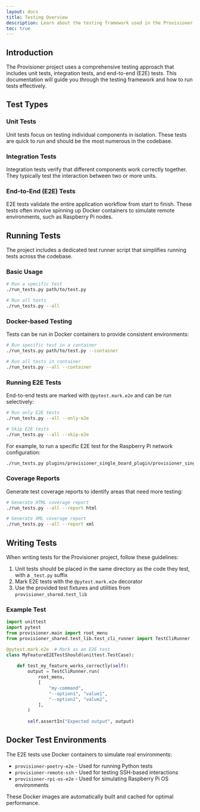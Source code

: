 ```yaml
---
layout: docs
title: Testing Overview
description: Learn about the testing framework used in the Provisioner project.
toc: true
---
```


## Introduction

The Provisioner project uses a comprehensive testing approach that includes unit tests, integration tests, and end-to-end (E2E) tests. This documentation will guide you through the testing framework and how to run tests effectively.

## Test Types

### Unit Tests

Unit tests focus on testing individual components in isolation. These tests are quick to run and should be the most numerous in the codebase.

### Integration Tests

Integration tests verify that different components work correctly together. They typically test the interaction between two or more units.

### End-to-End (E2E) Tests

E2E tests validate the entire application workflow from start to finish. These tests often involve spinning up Docker containers to simulate remote environments, such as Raspberry Pi nodes.

## Running Tests

The project includes a dedicated test runner script that simplifies running tests across the codebase.

### Basic Usage

```bash
# Run a specific test
./run_tests.py path/to/test.py

# Run all tests
./run_tests.py --all
```

### Docker-based Testing

Tests can be run in Docker containers to provide consistent environments:

```bash
# Run specific test in a container
./run_tests.py path/to/test.py --container

# Run all tests in container
./run_tests.py --all --container
```

### Running E2E Tests

End-to-end tests are marked with `@pytest.mark.e2e` and can be run selectively:

```bash
# Run only E2E tests
./run_tests.py --all --only-e2e

# Skip E2E tests
./run_tests.py --all --skip-e2e
```

For example, to run a specific E2E test for the Raspberry Pi network configuration:

```bash
./run_tests.py plugins/provisioner_single_board_plugin/provisioner_single_board_plugin/src/raspberry_pi/node/network_cmd_e2e_test.py
```

### Coverage Reports

Generate test coverage reports to identify areas that need more testing:

```bash
# Generate HTML coverage report
./run_tests.py --all --report html

# Generate XML coverage report
./run_tests.py --all --report xml
```

## Writing Tests

When writing tests for the Provisioner project, follow these guidelines:

1. Unit tests should be placed in the same directory as the code they test, with a `_test.py` suffix
2. Mark E2E tests with the `@pytest.mark.e2e` decorator
3. Use the provided test fixtures and utilities from `provisioner_shared.test_lib`

### Example Test

```python
import unittest
import pytest
from provisioner.main import root_menu
from provisioner_shared.test_lib.test_cli_runner import TestCliRunner

@pytest.mark.e2e  # Mark as an E2E test
class MyFeatureE2ETestShould(unittest.TestCase):
    
    def test_my_feature_works_correctly(self):
        output = TestCliRunner.run(
            root_menu,
            [
                "my-command",
                "--option1", "value1",
                "--option2", "value2",
            ],
        )
        
        self.assertIn("Expected output", output)
```

## Docker Test Environments

The E2E tests use Docker containers to simulate real environments:

- `provisioner-poetry-e2e` - Used for running Python tests
- `provisioner-remote-ssh` - Used for testing SSH-based interactions
- `provisioner-rpi-os-e2e` - Used for simulating Raspberry Pi OS environments

These Docker images are automatically built and cached for optimal performance.